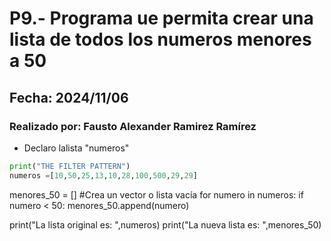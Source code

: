 # P9.- Programa ue permita crear una lista de todos los numeros menores a 50
## Fecha: 2024/11/06
### Realizado por: Fausto Alexander Ramirez Ramírez

- Declaro lalista "numeros"
``` python
print("THE FILTER PATTERN")
numeros =[10,50,25,13,10,28,100,500,29,29]
``` 
menores_50 = [] #Crea un vector o lista vacía
for numero in numeros:
    if numero < 50:
        menores_50.append(numero)


print("La lista original es: ",numeros)
print("La nueva lista es: ",menores_50)

